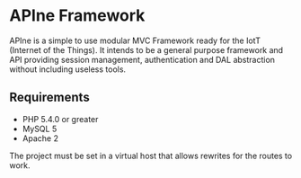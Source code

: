 # APIne Framework

APIne is a simple to use modular MVC Framework ready for the IotT (Internet of the Things). It intends to be a general purpose framework and API providing session management, authentication and DAL abstraction without including useless tools.

## Requirements
* PHP 5.4.0 or greater
* MySQL 5
* Apache 2

The project must be set in a virtual host that allows rewrites for the routes to work.
